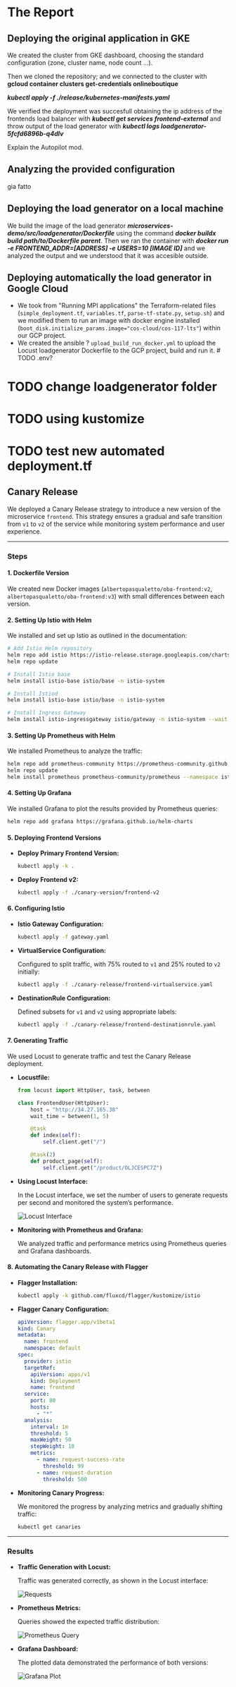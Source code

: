 # The Report
## Deploying the original application in GKE
We created the cluster from GKE dashboard, choosing the standard configuration (zone, cluster name, node count ...).

Then we cloned the repository;
 and we connected to the cluster with 
**gcloud container clusters get-credentials onlineboutique**

***kubectl apply -f ./release/kubernetes-manifests.yaml***

We verified the deployment was succesfull obtaining the ip address of the frontends load balancer with ***kubectl get services frontend-external*** and throw output of the load generator with ***kubectl logs loadgenerator-5fcfd6896b-q4dlv***

Explain the Autopilot mod.

## Analyzing the provided configuration

gia fatto

## Deploying the load generator on a local machine

We build the image of the load generator ***microservices-demo/src/loadgenerator/Dockerfile*** using the command ***docker buildx build path/to/Dockerfile parent***. Then we ran the container with ***docker run -e FRONTEND_ADDR=[ADDRESS] -e USERS=10 [IMAGE ID]*** and we analyzed the output and we understood that it was accesible outside.

## Deploying automatically the load generator in Google Cloud

- We took from "Running MPI applications" the Terraform-related files (`simple_deployment.tf`, `variables.tf`, `parse-tf-state.py`, `setup.sh`) and we modified them to run an image with docker engine installed (`boot_disk.initialize_params.image="cos-cloud/cos-117-lts"`) within our GCP project.
- We created the ansible ? `upload_build_run_docker.yml` to upload the Locust loadgenerator Dockerfile to the GCP project, build and run it. # TODO .env?

# TODO change loadgenerator folder

# TODO using kustomize

# TODO test new automated deployment.tf

## Canary Release

We deployed a Canary Release strategy to introduce a new version of the microservice `frontend`. This strategy ensures a gradual and safe transition from `v1` to `v2` of the service while monitoring system performance and user experience.

---

### Steps

#### 1. Dockerfile Version

We created new Docker images (`albertopasqualetto/oba-frontend:v2`, `albertopasqualetto/oba-frontend:v3`) with small differences between each version.

#### 2. Setting Up Istio with Helm

We installed and set up Istio as outlined in the documentation:

```bash
# Add Istio Helm repository
helm repo add istio https://istio-release.storage.googleapis.com/charts
helm repo update

# Install Istio base
helm install istio-base istio/base -n istio-system

# Install Istiod
helm install istio-base istio/base -n istio-system

# Install Ingress Gateway
helm install istio-ingressgateway istio/gateway -n istio-system --wait
```

#### 3. Setting Up Prometheus with Helm

We installed Prometheus to analyze the traffic:

```bash
helm repo add prometheus-community https://prometheus-community.github.io/helm-charts
helm repo update
helm install prometheus prometheus-community/prometheus --namespace istio-system
```

#### 4. Setting Up Grafana

We installed Grafana to plot the results provided by Prometheus queries:

```bash
helm repo add grafana https://grafana.github.io/helm-charts
```

#### 5. Deploying Frontend Versions

- **Deploy Primary Frontend Version:**

  ```bash
  kubectl apply -k .
  ```

- **Deploy Frontend v2:**

  ```bash
  kubectl apply -f ./canary-version/frontend-v2
  ```

#### 6. Configuring Istio

- **Istio Gateway Configuration:**

  ```bash
  kubectl apply -f gateway.yaml
  ```

- **VirtualService Configuration:**
  
  Configured to split traffic, with 75% routed to `v1` and 25% routed to `v2` initially:

  ```bash
  kubectl apply -f ./canary-release/frontend-virtualservice.yaml
  ```

- **DestinationRule Configuration:**

  Defined subsets for `v1` and `v2` using appropriate labels:

  ```bash
  kubectl apply -f ./canary-release/frontend-destinationrule.yaml
  ```

#### 7. Generating Traffic

We used Locust to generate traffic and test the Canary Release deployment.

- **Locustfile:**

  ```python
  from locust import HttpUser, task, between

  class FrontendUser(HttpUser):
      host = "http://34.27.165.38"
      wait_time = between(1, 5)

      @task
      def index(self):
          self.client.get("/")

      @task(2)
      def product_page(self):
          self.client.get("/product/OLJCESPC7Z")
  ```

- **Using Locust Interface:**

  In the Locust interface, we set the number of users to generate requests per second and monitored the system’s performance.

  ![Locust Interface](./images/locust-interface.png)

- **Monitoring with Prometheus and Grafana:**

  We analyzed traffic and performance metrics using Prometheus queries and Grafana dashboards.

#### 8. Automating the Canary Release with Flagger

- **Flagger Installation:**

  ```bash
  kubectl apply -k github.com/fluxcd/flagger/kustomize/istio
  ```

- **Flagger Canary Configuration:**

  ```yaml
  apiVersion: flagger.app/v1beta1
  kind: Canary
  metadata:
    name: frontend
    namespace: default
  spec:
    provider: istio
    targetRef:
      apiVersion: apps/v1
      kind: Deployment
      name: frontend
    service:
      port: 80
      hosts:
        - "*"
    analysis:
      interval: 1m
      threshold: 5
      maxWeight: 50
      stepWeight: 10
      metrics:
        - name: request-success-rate
          threshold: 99
        - name: request-duration
          threshold: 500
  ```

- **Monitoring Canary Progress:**

  We monitored the progress by analyzing metrics and gradually shifting traffic:

  ```bash
  kubectl get canaries
  ```

---

### Results

- **Traffic Generation with Locust:**

  Traffic was generated correctly, as shown in the Locust interface:

  ![Requests](./images/requests.png)

- **Prometheus Metrics:**

  Queries showed the expected traffic distribution:

  ![Prometheus Query](./images/prom-perc-query.png)

- **Grafana Dashboard:**

  The plotted data demonstrated the performance of both versions:

  ![Grafana Plot](./images/grafana-plot.png)

